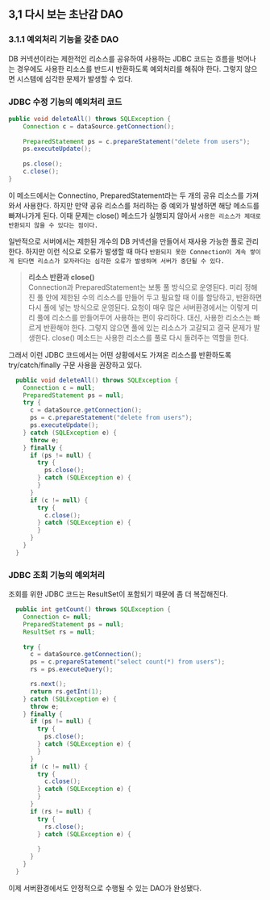 ## 3,1 다시 보는 초난감 DAO

### 3.1.1 예외처리 기능을 갖춘 DAO

DB 커넥션이라는 제한적인 리소스를 공유하여 사용하는 JDBC 코드는 흐름을 벗어나는 경우에도 사용한 리소스를 반드시 반환하도록 예외처리를 해줘야 한다. 그렇지 않으면 시스템에 심각한 문제가 발생할 수 있다.

### JDBC 수정 기능의 예외처리 코드

```java
public void deleteAll() throws SQLException {
    Connection c = dataSource.getConnection();
    
    PreparedStatement ps = c.prepareStatement("delete from users");
    ps.executeUpdate();
    
    ps.close();
    c.close();
}
```

이 메소드에서는 Connectino, PreparedStatement라는 두 개의 공유 리소스를 가져와서 사용한다. 하지만 만약 공유 리소스를 처리하는 중 예외가 발생하면 해당 메소드를 빠져나가게 된다. 이때 문제는 close() 메소드가 실행되지 않아서 `사용한 리소스가 제대로 반환되지 않을 수 있다는 점이다.`

일반적으로 서버에서는 제한된 개수의 DB 커넥션을 만들어서 재사용 가능한 풀로 관리한다. 하지만 이런 식으로 오류가 발생할 때 마다 `반환되지 못한 Connection이 계속 쌓이게 된다면 리소스가 모자라다는 심각한 오류가 발생하며 서버가 중단될 수 있다.`

> **리소스 반환과 close()**
> <br />
>Connection과 PreparedStatement는 보통 풀 방식으로 운영된다. 미리 정해진 풀 안에 제한된 수의 리소스를 만들어 두고 필요할 때 이를 할당하고, 반환하면 다시 풀에 넣는 방식으로 운영된다. 요청이 매우 많은 서버환경에서는 이렇게 미리 풀에 리소스를 만들어두어 사용하는 편이 유리하다. 대신, 사용한 리소스는 빠르게 반환해야 한다. 그렇지 않으면 풀에 있는 리소스가 고갈되고 결국 문제가 발생한다. close() 메소드는 사용한 리소스를 풀로 다시 돌려주는 역할을 한다.
 
그래서 이런 JDBC 코드에서는 어떤 상황에서도 가져온 리소스를 반환하도록 try/catch/finally 구문 사용을 권장하고 있다.

```java
  public void deleteAll() throws SQLException {
    Connection c = null;
    PreparedStatement ps = null;
    try {
      c = dataSource.getConnection();
      ps = c.prepareStatement("delete from users");
      ps.executeUpdate();
    } catch (SQLException e) {
      throw e;
    } finally {
      if (ps != null) {
        try {
          ps.close();
        } catch (SQLException e) {
        }
      }
      if (c != null) {
        try {
          c.close();
        } catch (SQLException e) {
        }
      }
    }
  }
```

### JDBC 조회 기능의 예외처리

조회를 위한 JDBC 코드는 ResultSet이 포함되기 때문에 좀 더 복잡해진다.

```java
  public int getCount() throws SQLException {
    Connection c= null;
    PreparedStatement ps = null;
    ResultSet rs = null;
    
    try {
      c = dataSource.getConnection();
      ps = c.prepareStatement("select count(*) from users");
      rs = ps.executeQuery();

      rs.next();
      return rs.getInt(1);
    } catch (SQLException e) {
      throw e;
    } finally {
      if (ps != null) {
        try {
          ps.close();
        } catch (SQLException e) {
        }
      }
      if (c != null) {
        try {
          c.close();
        } catch (SQLException e) {
        }
      }
      if (rs != null) {
        try {
          rs.close();
        } catch (SQLException e) {
          
        }
      }
    }
  }
```

이제 서버환경에서도 안정적으로 수행될 수 있는 DAO가 완성됐다.